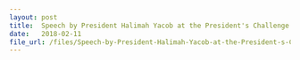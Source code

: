 ```yaml
---
layout: post
title:  Speech by President Halimah Yacob at the President's Challenge 2018 Launch
date:   2018-02-11
file_url: /files/Speech-by-President-Halimah-Yacob-at-the-President-s-Challenge-2018-Launch-2018-02-11.pdf
---
```

